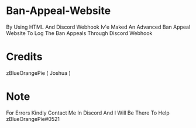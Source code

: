# Ban-Appeal-Website
By Using HTML And Discord Webhook Iv'e Maked An Advanced Ban Appeal Website To Log The Ban Appeals Through Discord Webhook

# Credits
zBlueOrangePie ( Joshua )

# Note
For Errors Kindly Contact Me In Discord And I Will Be There To Help
zBlueOrangePie#0521
